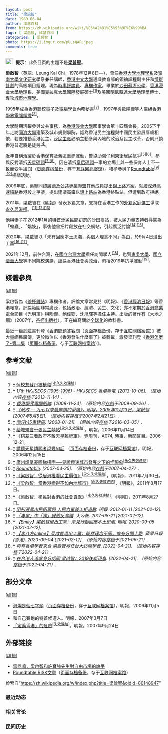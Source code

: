 ```yaml
---
layout: post
title: "梁启智"
date: 1989-06-04
author: 维基百科
from: https://zh.wikipedia.org/wiki/%E6%A2%81%E5%95%9F%E6%99%BA
tags: [ 梁启智, 维基百科 ]
categories: [ 梁启智 ]
photo: https://i.imgur.com/pULsQAR.jpeg
comments: true
---
```

<div class="mw-content-ltr mw-parser-output" lang="zh" dir="ltr"><div role="note" class="hatnote navigation-not-searchable"><span typeof="mw:File"><a href="/wiki/Wikipedia:%E6%B6%88%E6%AD%A7%E4%B9%89" title="Wikipedia:消歧义"><img alt="" src="//upload.wikimedia.org/wikipedia/commons/thumb/f/fb/Confusion_grey.svg/24px-Confusion_grey.svg.png" decoding="async" width="24" height="18" class="mw-file-element" srcset="//upload.wikimedia.org/wikipedia/commons/thumb/f/fb/Confusion_grey.svg/36px-Confusion_grey.svg.png 1.5x, //upload.wikimedia.org/wikipedia/commons/thumb/f/fb/Confusion_grey.svg/48px-Confusion_grey.svg.png 2x" data-file-width="260" data-file-height="200"></a></span><style data-mw-deduplicate="TemplateStyles:r74069148">body:not(.skin-minerva) .mw-parser-output .ifmobile>.mobile{display:none}body.skin-minerva .mw-parser-output .ifmobile>.nomobile{display:inherit;display:initial}</style><span class="ifmobile"><span class="nomobile">&nbsp;&nbsp;</span><span class="mobile"></span></span><b>提示</b>：此条目页的主题不是<b><a href="/wiki/%E6%A2%81%E6%99%AE%E6%99%BA" title="梁普智">梁普智</a></b>。</div> 
<style data-mw-deduplicate="TemplateStyles:r83732082">.mw-parser-output .infobox-subbox{padding:0;border:none;margin:-3px;width:auto;min-width:100%;font-size:100%;clear:none;float:none;background-color:transparent}.mw-parser-output .infobox-3cols-child{margin:auto}.mw-parser-output .infobox .navbar{font-size:100%}body.skin-minerva .mw-parser-output .infobox-header,body.skin-minerva .mw-parser-output .infobox-subheader,body.skin-minerva .mw-parser-output .infobox-above,body.skin-minerva .mw-parser-output .infobox-title,body.skin-minerva .mw-parser-output .infobox-image,body.skin-minerva .mw-parser-output .infobox-full-data,body.skin-minerva .mw-parser-output .infobox-below{text-align:center}@media screen{html.skin-theme-clientpref-night .mw-parser-output .infobox-full-data:not(.notheme)>div:not(.notheme)[style]{background:#1f1f23!important;color:#f8f9fa}@media screen and (prefers-color-scheme:dark){html.skin-theme-clientpref-os .mw-parser-output .infobox-full-data:not(.notheme) div:not(.notheme){background:#1f1f23!important;color:#f8f9fa}}html.skin-theme-clientpref-night .mw-parser-output .infobox td div:not(.notheme)[style]{background:transparent!important;color:var(--color-base,#202122)}@media screen and (prefers-color-scheme:dark){html.skin-theme-clientpref-os .mw-parser-output .infobox td div:not(.notheme)[style]{background:transparent!important;color:var(--color-base,#202122)}}html.skin-theme-clientpref-night .mw-parser-output .infobox td div.NavHead:not(.notheme)[style]{background:transparent!important}}@media screen and (prefers-color-scheme:dark){html.skin-theme-clientpref-os .mw-parser-output .infobox td div.NavHead:not(.notheme)[style]{background:transparent!important}}@media(min-width:640px){body.skin--responsive .mw-parser-output .infobox-table{display:table!important}body.skin--responsive .mw-parser-output .infobox-table>caption{display:table-caption!important}body.skin--responsive .mw-parser-output .infobox-table>tbody{display:table-row-group}body.skin--responsive .mw-parser-output .infobox-table tr{display:table-row!important}body.skin--responsive .mw-parser-output .infobox-table th,body.skin--responsive .mw-parser-output .infobox-table td{padding-left:inherit;padding-right:inherit}}</style><link rel="mw-deduplicated-inline-style" href="mw-data:TemplateStyles:r83732082"><link rel="mw-deduplicated-inline-style" href="mw-data:TemplateStyles:r83732082"><link rel="mw-deduplicated-inline-style" href="mw-data:TemplateStyles:r83732082"><link rel="mw-deduplicated-inline-style" href="mw-data:TemplateStyles:r83732082"><link rel="mw-deduplicated-inline-style" href="mw-data:TemplateStyles:r83732082"><link rel="mw-deduplicated-inline-style" href="mw-data:TemplateStyles:r83732082"><link rel="mw-deduplicated-inline-style" href="mw-data:TemplateStyles:r83732082"><link rel="mw-deduplicated-inline-style" href="mw-data:TemplateStyles:r83732082"><link rel="mw-deduplicated-inline-style" href="mw-data:TemplateStyles:r83732082"><link rel="mw-deduplicated-inline-style" href="mw-data:TemplateStyles:r83732082"><link rel="mw-deduplicated-inline-style" href="mw-data:TemplateStyles:r83732082"><link rel="mw-deduplicated-inline-style" href="mw-data:TemplateStyles:r83732082"><link rel="mw-deduplicated-inline-style" href="mw-data:TemplateStyles:r83732082"><link rel="mw-deduplicated-inline-style" href="mw-data:TemplateStyles:r83732082"><link rel="mw-deduplicated-inline-style" href="mw-data:TemplateStyles:r83732082"><link rel="mw-deduplicated-inline-style" href="mw-data:TemplateStyles:r83732082"><link rel="mw-deduplicated-inline-style" href="mw-data:TemplateStyles:r83732082"><link rel="mw-deduplicated-inline-style" href="mw-data:TemplateStyles:r83732082">
<p><b>梁啟智</b>（英語：<span lang="en">Leung Kai Chi</span>，1978年12月8日<span class="useeditintro" title="Template:BLP editintro">—</span>），曾任<a href="/wiki/%E9%A6%99%E6%B8%AF%E5%A4%A7%E5%AD%B8" title="香港大學">香港大學</a><a href="/wiki/%E5%9C%B0%E7%90%86%E5%AD%B8" class="mw-redirect" title="地理學">地理學系</a>及<a href="/wiki/%E5%B6%BA%E5%8D%97%E5%A4%A7%E5%AD%B8_(%E9%A6%99%E6%B8%AF)" title="嶺南大學 (香港)">嶺南大學</a><a href="/wiki/%E6%96%87%E5%8C%96%E7%A0%94%E7%A9%B6" title="文化研究">文化研究</a>學系兼任講師，<a href="/wiki/%E9%A6%99%E6%B8%AF%E4%B8%AD%E6%96%87%E5%A4%A7%E5%AD%B8" title="香港中文大學">香港中文大學</a>通識教育部的領袖課程副主任和<a href="/w/index.php?title=%E5%8D%9A%E7%BE%A4%E8%A8%88%E5%8A%83&amp;action=edit&amp;redlink=1" class="new" title="博群計劃（页面不存在）">博群計劃</a>的高級項目經理。現為<a href="/wiki/%E6%99%82%E4%BA%8B%E8%A9%95%E8%AB%96%E5%93%A1" class="mw-redirect" title="時事評論員">時事評論員</a>、<a href="/wiki/%E5%B0%88%E6%AC%84%E4%BD%9C%E5%AE%B6" title="專欄作家">專欄作家</a>。畢業於<a href="/wiki/%E6%B2%99%E7%94%B0%E8%98%87%E6%B5%99%E5%85%AC%E5%AD%B8" title="沙田蘇浙公學">沙田蘇浙公學</a>、<a href="/wiki/%E9%A6%99%E6%B8%AF%E6%B5%B8%E6%9C%83%E5%A4%A7%E5%AD%B8" title="香港浸會大學">香港浸會大學</a>地理系、美國<a href="/wiki/%E5%85%8B%E6%8B%89%E5%85%8B%E5%A4%A7%E5%AD%B8" title="克拉克大學">克拉克大學</a>國際發展碩士<sup id="cite_ref-1" class="reference"><a href="#cite_note-1"><span class="cite-bracket">[</span>1<span class="cite-bracket">]</span></a></sup>及美國<a href="/wiki/%E6%98%8E%E5%B0%BC%E8%8B%8F%E8%BE%BE%E5%A4%A7%E5%AD%A6" title="明尼苏达大学">明尼蘇達大學</a>地理學博士，專攻<a href="/wiki/%E5%9F%8E%E5%B8%82%E5%9C%B0%E7%90%86%E5%AD%B8" class="mw-redirect" title="城市地理學">城市地理學</a>。
</p>
<meta property="mw:PageProp/toc">
<div class="mw-heading mw-heading2"></div>
<p>1995年成為<a href="/w/index.php?title=%E9%A6%99%E6%B8%AF%E8%81%AF%E6%A0%A1%E9%9B%BB%E5%AD%90%E5%8F%8A%E9%9B%BB%E8%85%A6%E5%AD%B8%E6%9C%83&amp;action=edit&amp;redlink=1" class="new" title="香港聯校電子及電腦學會（页面不存在）">香港聯校電子及電腦學會</a>內務秘書<sup id="cite_ref-2" class="reference"><a href="#cite_note-2"><span class="cite-bracket">[</span>2<span class="cite-bracket">]</span></a></sup>，1997年與<a href="/w/index.php?title=%E6%AD%90%E9%99%BD%E6%AA%89&amp;action=edit&amp;redlink=1" class="new" title="歐陽檉（页面不存在）">歐陽檉</a>等人籌組<a href="/w/index.php?title=%E9%A6%99%E6%B8%AF%E5%AD%B8%E7%95%8C%E9%9B%BB%E8%85%A6%E7%B5%84%E7%B9%94&amp;action=edit&amp;redlink=1" class="new" title="香港學界電腦組織（页面不存在）">香港學界電腦組織</a><sup id="cite_ref-3" class="reference"><a href="#cite_note-3"><span class="cite-bracket">[</span>3<span class="cite-bracket">]</span></a></sup>。
</p><p>大學時期活躍參與公共事務，為<a href="/wiki/%E9%A6%99%E6%B8%AF%E6%B5%B8%E6%9C%83%E5%A4%A7%E5%AD%B8" title="香港浸會大學">香港浸會大學</a>國事學會第十四屆會長。2005下半年走訪<a href="/wiki/%E5%90%8C%E6%BF%9F%E5%A4%A7%E5%AD%B8" class="mw-redirect" title="同濟大學">同濟大學</a>建築及城市規劃學院，認為香港民主進程與中國民主發展唇齒相依，若要推動香港民主，<a href="/wiki/%E6%B3%9B%E6%B0%91%E4%B8%BB%E6%B4%BE" class="mw-redirect" title="泛民主派">泛民主派</a>必須主動參與內地的政治及民主改革，否則只談香港普選將是徒勞<sup id="cite_ref-4" class="reference"><a href="#cite_note-4"><span class="cite-bracket">[</span>4<span class="cite-bracket">]</span></a></sup>。
</p><p>近年自稱活躍於香港保育及舊區重建運動，曾協助灣仔<a href="/wiki/%E5%88%A9%E6%9D%B1%E8%A1%97" title="利東街">利東街</a>居民抗爭<sup id="cite_ref-5" class="reference"><a href="#cite_note-5"><span class="cite-bracket">[</span>5<span class="cite-bracket">]</span></a></sup><sup id="cite_ref-6" class="reference"><a href="#cite_note-6"><span class="cite-bracket">[</span>6<span class="cite-bracket">]</span></a></sup>，參與反對清拆<a href="/wiki/%E5%A4%A9%E6%98%9F%E7%A2%BC%E9%A0%AD" class="mw-disambig" title="天星碼頭">天星碼頭</a><sup id="cite_ref-7" class="reference"><a href="#cite_note-7"><span class="cite-bracket">[</span>7<span class="cite-bracket">]</span></a></sup><sup id="cite_ref-8" class="reference"><a href="#cite_note-8"><span class="cite-bracket">[</span>8<span class="cite-bracket">]</span></a></sup>。因在清拆<a href="/wiki/%E7%9A%87%E5%90%8E%E7%A2%BC%E9%A0%AD" title="皇后碼頭">皇后碼頭</a>一事的立場上與一些保育人士不一致而受爭議<a rel="nofollow" class="external autonumber" href="http://martinoei.wordpress.com">[1]</a>（<a rel="nofollow" class="external text" href="//web.archive.org/web/20200112121122/http://martinoei.wordpress.com/">页面存档备份</a>，存于<a href="/wiki/%E4%BA%92%E8%81%94%E7%BD%91%E6%A1%A3%E6%A1%88%E9%A6%86" title="互联网档案馆">互联网档案馆</a>）。積極參與了<a href="/wiki/Roundtable" class="mw-redirect" title="Roundtable">Roundtable</a><sup id="cite_ref-9" class="reference"><a href="#cite_note-9"><span class="cite-bracket">[</span>9<span class="cite-bracket">]</span></a></sup><sup id="cite_ref-10" class="reference"><a href="#cite_note-10"><span class="cite-bracket">[</span>10<span class="cite-bracket">]</span></a></sup>相關活動。
</p><p>2009年底，梁聯同<a href="/wiki/%E9%BB%8E%E5%BB%A3%E5%BE%B7" title="黎廣德">黎廣德</a>及<a href="/wiki/%E5%85%AC%E5%85%B1%E5%B0%88%E6%A5%AD%E8%81%AF%E7%9B%9F" title="公共專業聯盟">公共專業聯盟</a>其他成員提出<a href="/wiki/%E5%BB%A3%E6%B7%B1%E6%B8%AF%E9%AB%98%E9%80%9F%E9%90%B5%E8%B7%AF%E9%A6%99%E6%B8%AF%E6%AE%B5%E9%8C%A6%E4%B8%8A%E8%B7%AF%E6%96%B9%E6%A1%88" class="mw-redirect" title="廣深港高速鐵路香港段錦上路方案">錦上路方案</a>，就<a href="/wiki/%E5%BB%A3%E6%B7%B1%E6%B8%AF%E9%AB%98%E9%80%9F%E9%90%B5%E8%B7%AF" title="廣深港高速鐵路">廣深港高速鐵路</a>香港段之爭議，提出建議高鐵以<a href="/wiki/%E9%8C%A6%E4%B8%8A%E8%B7%AF%E7%AB%99" title="錦上路站">錦上路站</a>為香港終點站，但遭到政府拒絕。
</p><p>2011年，梁啟智在《<a href="/wiki/%E6%98%8E%E5%A0%B1" title="明報">明報</a>》發表多篇文章，支持在香港工作的<a href="/wiki/%E9%A6%99%E6%B8%AF%E5%A4%96%E7%B1%8D%E5%AE%B6%E5%BA%AD%E5%82%AD%E5%B7%A5" title="香港外籍家庭傭工">外籍家庭傭工</a>爭取<a href="/wiki/%E9%A6%99%E6%B8%AF%E5%B1%85%E7%95%99%E6%AC%8A%E7%88%AD%E8%AD%B0#外傭居港權爭議" title="香港居留權爭議">永久居港權</a>。<sup id="cite_ref-11" class="reference"><a href="#cite_note-11"><span class="cite-bracket">[</span>11<span class="cite-bracket">]</span></a></sup><sup id="cite_ref-12" class="reference"><a href="#cite_note-12"><span class="cite-bracket">[</span>12<span class="cite-bracket">]</span></a></sup><sup id="cite_ref-13" class="reference"><a href="#cite_note-13"><span class="cite-bracket">[</span>13<span class="cite-bracket">]</span></a></sup>
</p><p>他與妻子在2012年1月的<a href="/wiki/2012%E5%B9%B4%E9%A6%99%E6%B8%AF%E7%89%B9%E5%88%A5%E8%A1%8C%E6%94%BF%E5%8D%80%E8%A1%8C%E6%94%BF%E9%95%B7%E5%AE%98%E9%81%B8%E8%88%89%E6%B3%9B%E6%B0%91%E4%B8%BB%E6%B4%BE%E5%88%9D%E9%81%B8" title="2012年香港特別行政區行政長官選舉泛民主派初選">特首泛民民間初選</a>的沙田票站，被<a href="/wiki/%E4%BA%BA%E6%B0%91%E5%8A%9B%E9%87%8F" title="人民力量">人民力量</a>支持者辱罵為「蝗蟲」、「娼妓」，事後他曾把片段放在社交網站，引起廣泛討論<sup id="cite_ref-14" class="reference"><a href="#cite_note-14"><span class="cite-bracket">[</span>14<span class="cite-bracket">]</span></a></sup><sup id="cite_ref-15" class="reference"><a href="#cite_note-15"><span class="cite-bracket">[</span>15<span class="cite-bracket">]</span></a></sup>。
</p><p>2020年，梁啟智以「未有回應本土思潮，與個人理念不同」為由，於9月4日退出工黨<sup id="cite_ref-16" class="reference"><a href="#cite_note-16"><span class="cite-bracket">[</span>16<span class="cite-bracket">]</span></a></sup><sup id="cite_ref-17" class="reference"><a href="#cite_note-17"><span class="cite-bracket">[</span>17<span class="cite-bracket">]</span></a></sup>。
</p><p>2021年12月，前往台灣，在<a href="/wiki/%E5%9C%8B%E7%AB%8B%E5%8F%B0%E7%81%A3%E5%A4%A7%E5%AD%B8" class="mw-redirect" title="國立台灣大學">國立台灣大學</a>擔任訪問學人<sup id="cite_ref-18" class="reference"><a href="#cite_note-18"><span class="cite-bracket">[</span>18<span class="cite-bracket">]</span></a></sup>，也到<a href="/wiki/%E6%9D%B1%E5%90%B3%E5%A4%A7%E5%AD%B8" title="東吳大學">東吳大學</a>、<a href="/wiki/%E5%9C%8B%E7%AB%8B%E6%B8%85%E8%8F%AF%E5%A4%A7%E5%AD%B8" title="國立清華大學">國立清華大學</a>等不同院校演講，談論香港社會與政治，包括2019年抗爭運動<sup id="cite_ref-19" class="reference"><a href="#cite_note-19"><span class="cite-bracket">[</span>19<span class="cite-bracket">]</span></a></sup>。
</p>
<div class="mw-heading mw-heading2"><h2 id="媒體參與"><span id=".E5.AA.92.E9.AB.94.E5.8F.83.E8.88.87"></span>媒體參與</h2><span class="mw-editsection"><span class="mw-editsection-bracket">[</span><a href="/w/index.php?title=%E6%A2%81%E5%95%9F%E6%99%BA&amp;action=edit&amp;section=2" title="编辑章节：媒體參與"><span>编辑</span></a><span class="mw-editsection-bracket">]</span></span></div>
<p>梁啟智為《<a href="/wiki/%E8%8C%B6%E6%9D%AF%E9%9B%9C%E8%AA%8C" title="茶杯雜誌">茶杯雜誌</a>》專欄作者，評論文章常見於《明報》、《<a href="/wiki/%E9%A6%99%E6%B8%AF%E7%B6%93%E6%BF%9F%E6%97%A5%E5%A0%B1" title="香港經濟日報">香港經濟日報</a>》等香港報章，評論範圍非常廣泛，包括政治、經濟、民生、文化；亦不定期於<a href="/wiki/%E9%A6%99%E6%B8%AF%E5%95%86%E6%A5%AD%E9%9B%BB%E5%8F%B0" title="香港商業電台">香港商業電台</a>節目《<a href="/wiki/%E5%85%89%E6%98%8E%E9%A0%82_(%E5%BB%A3%E6%92%AD%E7%AF%80%E7%9B%AE)" title="光明頂 (廣播節目)">光明頂</a>》與<a href="/wiki/%E9%99%B6%E5%82%91" title="陶傑">陶傑</a>、<a href="/wiki/%E9%AE%91%E5%81%89%E8%81%B0" title="鮑偉聰">鮑偉聰</a>、<a href="/wiki/%E6%B2%88%E6%97%AD%E6%9A%89" title="沈旭暉">沈旭暉</a>等擔任主持。出版的著作有《大地之網》（2007年，<a href="/w/index.php?title=%E8%8C%B6%E6%9D%AF%E5%87%BA%E7%89%88%E7%A4%BE&amp;action=edit&amp;redlink=1" class="new" title="茶杯出版社（页面不存在）">茶杯出版社</a>）。正在編寫關於<a href="/wiki/%E5%85%A8%E7%90%83%E5%8C%96" title="全球化">全球化</a>的教科書。
</p><p>最近一篇於<a href="/wiki/%E8%87%89%E6%9B%B8" class="mw-redirect" title="臉書">臉書</a>刊登《<a rel="nofollow" class="external text" href="https://www.facebook.com/notes/kai-chi-leung-%E6%A2%81%E5%95%9F%E6%99%BA/%E9%A6%99%E6%B8%AF%E5%95%8F%E9%A1%8C%E7%AD%94%E5%AE%A2%E5%95%8F-%E6%AD%A1%E8%BF%8E%E5%BB%A3%E5%82%B3/738469809523691">香港問題答客問</a>（<a rel="nofollow" class="external text" href="//web.archive.org/web/20181107035153/https://www.facebook.com/notes/kai-chi-leung-%E6%A2%81%E5%95%9F%E6%99%BA/%E9%A6%99%E6%B8%AF%E5%95%8F%E9%A1%8C%E7%AD%94%E5%AE%A2%E5%95%8F-%E6%AD%A1%E8%BF%8E%E5%BB%A3%E5%82%B3/738469809523691">页面存档备份</a>，存于<a href="/wiki/%E4%BA%92%E8%81%94%E7%BD%91%E6%A1%A3%E6%A1%88%E9%A6%86" title="互联网档案馆">互联网档案馆</a>）》被大量網民廣傳，更於微信以《香港發生什麼事了》被轉載，激發梁刊登《<a rel="nofollow" class="external text" href="https://www.facebook.com/notes/kai-chi-leung-%E6%A2%81%E5%95%9F%E6%99%BA/%E9%A6%99%E6%B8%AF%E6%80%8E%E9%BA%BC%E4%BA%86-%E4%B9%8B-%E7%AC%AC%E4%BA%8C%E9%9B%8618%E5%95%8F-%E6%AD%A1%E8%BF%8E%E5%BB%A3%E5%82%B3/742428495794489">香港怎麼了-第二集</a>（<a rel="nofollow" class="external text" href="//web.archive.org/web/20141107030206/https://www.facebook.com/notes/kai-chi-leung-%E6%A2%81%E5%95%9F%E6%99%BA/%E9%A6%99%E6%B8%AF%E6%80%8E%E9%BA%BC%E4%BA%86-%E4%B9%8B-%E7%AC%AC%E4%BA%8C%E9%9B%8618%E5%95%8F-%E6%AD%A1%E8%BF%8E%E5%BB%A3%E5%82%B3/742428495794489">页面存档备份</a>，存于<a href="/wiki/%E4%BA%92%E8%81%94%E7%BD%91%E6%A1%A3%E6%A1%88%E9%A6%86" title="互联网档案馆">互联网档案馆</a>）》。
</p>
<div class="mw-heading mw-heading2"><h2 id="参考文献"><span id=".E5.8F.82.E8.80.83.E6.96.87.E7.8C.AE"></span>参考文献</h2><span class="mw-editsection"><span class="mw-editsection-bracket">[</span><a href="/w/index.php?title=%E6%A2%81%E5%95%9F%E6%99%BA&amp;action=edit&amp;section=3" title="编辑章节：参考文献"><span>编辑</span></a><span class="mw-editsection-bracket">]</span></span></div>
<ol class="references">
<li id="cite_note-1"><span class="mw-cite-backlink"><b><a href="#cite_ref-1">^</a></b></span> <span class="reference-text"><a rel="nofollow" class="external text" href="http://ladies.sina.com.hk/cgi-bin/nw/show.cgi/217/4/1/185389/1.html">悼校友蘇丹被槍殺</a><sup class="noprint Inline-Template"><span style="white-space: nowrap;">[<a href="/wiki/Wikipedia:%E5%A4%B1%E6%95%88%E9%93%BE%E6%8E%A5" title="Wikipedia:失效链接"><span title="自2019年11月失效">永久失效連結</span></a>]</span></sup></span>
</li>
<li id="cite_note-2"><span class="mw-cite-backlink"><b><a href="#cite_ref-2">^</a></b></span> <span class="reference-text"><cite class="citation web"><a rel="nofollow" class="external text" href="http://jsecs.org/about-us/17th-jsecs">17th HKJSECS (1995-1996) - HKJSECS 香港聯電</a>.  <span class="reference-accessdate"> [<span class="nowrap">2013-10-06</span>]</span>. （原始内容<a rel="nofollow" class="external text" href="https://web.archive.org/web/20131114213008/http://jsecs.org/about-us/17th-jsecs">存档</a>于2013-11-14）.</cite><span title="ctx_ver=Z39.88-2004&amp;rfr_id=info%3Asid%2Fzh.wikipedia.org%3A%E6%A2%81%E5%95%9F%E6%99%BA&amp;rft.btitle=17th+HKJSECS+%281995-1996%29+-+HKJSECS+%E9%A6%99%E6%B8%AF%E8%81%AF%E9%9B%BB&amp;rft.genre=unknown&amp;rft_id=http%3A%2F%2Fjsecs.org%2Fabout-us%2F17th-jsecs&amp;rft_val_fmt=info%3Aofi%2Ffmt%3Akev%3Amtx%3Abook" class="Z3988"><span style="display:none;">&nbsp;</span></span></span>
</li>
<li id="cite_note-3"><span class="mw-cite-backlink"><b><a href="#cite_ref-3">^</a></b></span> <span class="reference-text"><cite class="citation web"><a rel="nofollow" class="external text" href="http://www.hkico.org/">香港學界電腦組織</a>.  <span class="reference-accessdate"> [<span class="nowrap">2009-11-24</span>]</span>. （原始内容<a rel="nofollow" class="external text" href="https://web.archive.org/web/20090926165456/http://www.hkico.org/">存档</a>于2009-09-26）.</cite><span title="ctx_ver=Z39.88-2004&amp;rfr_id=info%3Asid%2Fzh.wikipedia.org%3A%E6%A2%81%E5%95%9F%E6%99%BA&amp;rft.btitle=%E9%A6%99%E6%B8%AF%E5%AD%B8%E7%95%8C%E9%9B%BB%E8%85%A6%E7%B5%84%E7%B9%94&amp;rft.genre=unknown&amp;rft_id=http%3A%2F%2Fwww.hkico.org%2F&amp;rft_val_fmt=info%3Aofi%2Ffmt%3Akev%3Amtx%3Abook" class="Z3988"><span style="display:none;">&nbsp;</span></span></span>
</li>
<li id="cite_note-4"><span class="mw-cite-backlink"><b><a href="#cite_ref-4">^</a></b></span> <span class="reference-text"><cite class="citation web"><a rel="nofollow" class="external text" href="https://web.archive.org/web/20070221235321/http://www.thinkdifferent.to:16080/carpier/0511.html#051113">《政改 — 九七以來最無謂的爭議》，明報，2005年11月13日，梁啟智</a>.  <span class="reference-accessdate"> [2007年5月5日]</span>. （<a rel="nofollow" class="external text" href="http://www.thinkdifferent.to:16080/carpier/0511.html#051113">原始内容</a>存档于2007年2月21日）.</cite><span title="ctx_ver=Z39.88-2004&amp;rfr_id=info%3Asid%2Fzh.wikipedia.org%3A%E6%A2%81%E5%95%9F%E6%99%BA&amp;rft.btitle=%E3%80%8A%E6%94%BF%E6%94%B9+%E2%80%94+%E4%B9%9D%E4%B8%83%E4%BB%A5%E4%BE%86%E6%9C%80%E7%84%A1%E8%AC%82%E7%9A%84%E7%88%AD%E8%AD%B0%E3%80%8B%EF%BC%8C%E6%98%8E%E5%A0%B1%EF%BC%8C2005%E5%B9%B411%E6%9C%8813%E6%97%A5%EF%BC%8C%E6%A2%81%E5%95%9F%E6%99%BA&amp;rft.genre=unknown&amp;rft_id=http%3A%2F%2Fwww.thinkdifferent.to%3A16080%2Fcarpier%2F0511.html%23051113&amp;rft_val_fmt=info%3Aofi%2Ffmt%3Akev%3Amtx%3Abook" class="Z3988"><span style="display:none;">&nbsp;</span></span></span>
</li>
<li id="cite_note-5"><span class="mw-cite-backlink"><b><a href="#cite_ref-5">^</a></b></span> <span class="reference-text"><cite class="citation web"><a rel="nofollow" class="external text" href="http://leetungvideo.blogspot.com/2006/10/131411-2-311-211-7pm.html">灣仔h15重建區</a>.  <span class="reference-accessdate"> [<span class="nowrap">2008-01-21</span>]</span>. （原始内容<a rel="nofollow" class="external text" href="https://web.archive.org/web/20160305001451/http://leetungvideo.blogspot.com/2006/10/131411-2-311-211-7pm.html">存档</a>于2016-03-05）.</cite><span title="ctx_ver=Z39.88-2004&amp;rfr_id=info%3Asid%2Fzh.wikipedia.org%3A%E6%A2%81%E5%95%9F%E6%99%BA&amp;rft.btitle=%E7%81%A3%E4%BB%94h15%E9%87%8D%E5%BB%BA%E5%8D%80&amp;rft.genre=unknown&amp;rft_id=http%3A%2F%2Fleetungvideo.blogspot.com%2F2006%2F10%2F131411-2-311-211-7pm.html&amp;rft_val_fmt=info%3Aofi%2Ffmt%3Akev%3Amtx%3Abook" class="Z3988"><span style="display:none;">&nbsp;</span></span></span>
</li>
<li id="cite_note-6"><span class="mw-cite-backlink"><b><a href="#cite_ref-6">^</a></b></span> <span class="reference-text"><a rel="nofollow" class="external text" href="http://www.inmediahk.net/public/article?item_id=167306&amp;group_id=53">給城規會一張民主囍帖</a><sup class="noprint Inline-Template"><span style="white-space: nowrap;">[<a href="/wiki/Wikipedia:%E5%A4%B1%E6%95%88%E9%93%BE%E6%8E%A5" title="Wikipedia:失效链接"><span title="自2018年3月失效">永久失效連結</span></a>]</span></sup>。明報，2006年11月14日</span>
</li>
<li id="cite_note-7"><span class="mw-cite-backlink"><b><a href="#cite_ref-7">^</a></b></span> <span class="reference-text">《棋差三着政府不敵天星雜牌軍》，壹周刊，A074, 時事，新聞耳目。2006-12-21。</span>
</li>
<li id="cite_note-8"><span class="mw-cite-backlink"><b><a href="#cite_ref-8">^</a></b></span> <span class="reference-text"><a rel="nofollow" class="external text" href="http://lazylife.org/2006/12/15/554">請聽天星請願者說幾句話</a> （<a rel="nofollow" class="external text" href="//web.archive.org/web/20080119032337/http://lazylife.org/2006/12/15/554">页面存档备份</a>，存于<a href="/wiki/%E4%BA%92%E8%81%94%E7%BD%91%E6%A1%A3%E6%A1%88%E9%A6%86" title="互联网档案馆">互联网档案馆</a>）。明報，2006年12月15日</span>
</li>
<li id="cite_note-9"><span class="mw-cite-backlink"><b><a href="#cite_ref-9">^</a></b></span> <span class="reference-text"><a rel="nofollow" class="external text" href="http://www.inmediahk.net/public/article?item_id=161912&amp;group_id=14">廣州爛尾豪園睇樓團──見證極速城市發展之下的怪現象</a><sup class="noprint Inline-Template"><span style="white-space: nowrap;">[<a href="/wiki/Wikipedia:%E5%A4%B1%E6%95%88%E9%93%BE%E6%8E%A5" title="Wikipedia:失效链接"><span title="自2018年3月失效">永久失效連結</span></a>]</span></sup></span>
</li>
<li id="cite_note-10"><span class="mw-cite-backlink"><b><a href="#cite_ref-10">^</a></b></span> <span class="reference-text"><cite class="citation web"><a rel="nofollow" class="external text" href="http://www.roundtable.com.hk/">Roundtable</a>.  <span class="reference-accessdate"> [<span class="nowrap">2007-04-25</span>]</span>. （原始内容<a rel="nofollow" class="external text" href="https://web.archive.org/web/20070427013545/http://www.roundtable.com.hk/">存档</a>于2007-04-27）.</cite><span title="ctx_ver=Z39.88-2004&amp;rfr_id=info%3Asid%2Fzh.wikipedia.org%3A%E6%A2%81%E5%95%9F%E6%99%BA&amp;rft.btitle=Roundtable&amp;rft.genre=unknown&amp;rft_id=http%3A%2F%2Fwww.roundtable.com.hk%2F&amp;rft_val_fmt=info%3Aofi%2Ffmt%3Akev%3Amtx%3Abook" class="Z3988"><span style="display:none;">&nbsp;</span></span></span>
</li>
<li id="cite_note-11"><span class="mw-cite-backlink"><b><a href="#cite_ref-11">^</a></b></span> <span class="reference-text"><a rel="nofollow" class="external text" href="http://news.sina.com.hk/news/6/1/1/2394376/1.html">《梁啟智：從居港權看民主價值》</a><sup class="noprint Inline-Template"><span style="white-space: nowrap;">[<a href="/wiki/Wikipedia:%E5%A4%B1%E6%95%88%E9%93%BE%E6%8E%A5" title="Wikipedia:失效链接"><span title="自2018年3月失效">永久失效連結</span></a>]</span></sup>，《明報》，2011年7月30日。</span>
</li>
<li id="cite_note-12"><span class="mw-cite-backlink"><b><a href="#cite_ref-12">^</a></b></span> <span class="reference-text"><a rel="nofollow" class="external text" href="http://news.sina.com.hk/news/8/1/1/2409398/1.html">《梁啟智：當香港變得不如內地城市》</a><sup class="noprint Inline-Template"><span style="white-space: nowrap;">[<a href="/wiki/Wikipedia:%E5%A4%B1%E6%95%88%E9%93%BE%E6%8E%A5" title="Wikipedia:失效链接"><span title="自2018年3月失效">永久失效連結</span></a>]</span></sup>，《明報》，2011年8月17日。</span>
</li>
<li id="cite_note-13"><span class="mw-cite-backlink"><b><a href="#cite_ref-13">^</a></b></span> <span class="reference-text"><a rel="nofollow" class="external text" href="http://news.sina.com.hk/news/8/1/1/2419255/1.html">《梁啟智：移民對香港的社會貢獻》</a><sup class="noprint Inline-Template"><span style="white-space: nowrap;">[<a href="/wiki/Wikipedia:%E5%A4%B1%E6%95%88%E9%93%BE%E6%8E%A5" title="Wikipedia:失效链接"><span title="自2018年3月失效">永久失效連結</span></a>]</span></sup>，《明報》，2011年8月27日。</span>
</li>
<li id="cite_note-14"><span class="mw-cite-backlink"><b><a href="#cite_ref-14">^</a></b></span> <span class="reference-text"><cite class="citation web"><a rel="nofollow" class="external text" href="https://life.mingpao.com/general/article?issue=20120111&amp;nodeid=1508141839941">阻初選罵市民招眾怒 人民力量義工拒道歉</a>. 明報. 2012-01-11 <span class="reference-accessdate"> [<span class="nowrap">2021-02-12</span>]</span>.</cite><span title="ctx_ver=Z39.88-2004&amp;rfr_id=info%3Asid%2Fzh.wikipedia.org%3A%E6%A2%81%E5%95%9F%E6%99%BA&amp;rft.atitle=%E9%98%BB%E5%88%9D%E9%81%B8%E7%BD%B5%E5%B8%82%E6%B0%91%E6%8B%9B%E7%9C%BE%E6%80%92+%E4%BA%BA%E6%B0%91%E5%8A%9B%E9%87%8F%E7%BE%A9%E5%B7%A5%E6%8B%92%E9%81%93%E6%AD%89&amp;rft.date=2012-01-11&amp;rft.genre=unknown&amp;rft.jtitle=%E6%98%8E%E5%A0%B1&amp;rft_id=https%3A%2F%2Flife.mingpao.com%2Fgeneral%2Farticle%3Fissue%3D20120111%26nodeid%3D1508141839941&amp;rft_val_fmt=info%3Aofi%2Ffmt%3Akev%3Amtx%3Ajournal" class="Z3988"><span style="display:none;">&nbsp;</span></span></span>
</li>
<li id="cite_note-15"><span class="mw-cite-backlink"><b><a href="#cite_ref-15">^</a></b></span> <span class="reference-text"><cite class="citation web"><a rel="nofollow" class="external text" href="http://www.takungpao.com.hk/hongkong/text/2017/0821/106640.html">﻿「專家」中「獨」變臉反高鐵</a>. 大公報. 2017-08-21 <span class="reference-accessdate"> [<span class="nowrap">2021-02-12</span>]</span>.</cite><span title="ctx_ver=Z39.88-2004&amp;rfr_id=info%3Asid%2Fzh.wikipedia.org%3A%E6%A2%81%E5%95%9F%E6%99%BA&amp;rft.atitle=%EF%BB%BF%E3%80%8C%E5%B0%88%E5%AE%B6%E3%80%8D%E4%B8%AD%E3%80%8C%E7%8D%A8%E3%80%8D%E8%AE%8A%E8%87%89%E5%8F%8D%E9%AB%98%E9%90%B5&amp;rft.date=2017-08-21&amp;rft.genre=unknown&amp;rft.jtitle=%E5%A4%A7%E5%85%AC%E5%A0%B1&amp;rft_id=http%3A%2F%2Fwww.takungpao.com.hk%2Fhongkong%2Ftext%2F2017%2F0821%2F106640.html&amp;rft_val_fmt=info%3Aofi%2Ffmt%3Akev%3Amtx%3Ajournal" class="Z3988"><span style="display:none;">&nbsp;</span></span></span>
</li>
<li id="cite_note-16"><span class="mw-cite-backlink"><b><a href="#cite_ref-16">^</a></b></span> <span class="reference-text"><cite class="citation web"><a rel="nofollow" class="external text" href="https://news.mingpao.com/pns/%E6%B8%AF%E8%81%9E/article/20200905/s00002/1599242069909/">【Emily】梁啟智退出工黨：未見行動回應本土思潮</a>. 明報. 2020-09-05 <span class="reference-accessdate"> [<span class="nowrap">2021-02-12</span>]</span>.</cite><span title="ctx_ver=Z39.88-2004&amp;rfr_id=info%3Asid%2Fzh.wikipedia.org%3A%E6%A2%81%E5%95%9F%E6%99%BA&amp;rft.atitle=%E3%80%90Emily%E3%80%91%E6%A2%81%E5%95%9F%E6%99%BA%E9%80%80%E5%87%BA%E5%B7%A5%E9%BB%A8%EF%BC%9A%E6%9C%AA%E8%A6%8B%E8%A1%8C%E5%8B%95%E5%9B%9E%E6%87%89%E6%9C%AC%E5%9C%9F%E6%80%9D%E6%BD%AE&amp;rft.date=2020-09-05&amp;rft.genre=unknown&amp;rft.jtitle=%E6%98%8E%E5%A0%B1&amp;rft_id=https%3A%2F%2Fnews.mingpao.com%2Fpns%2F%25E6%25B8%25AF%25E8%2581%259E%2Farticle%2F20200905%2Fs00002%2F1599242069909%2F&amp;rft_val_fmt=info%3Aofi%2Ffmt%3Akev%3Amtx%3Ajournal" class="Z3988"><span style="display:none;">&nbsp;</span></span></span>
</li>
<li id="cite_note-17"><span class="mw-cite-backlink"><b><a href="#cite_ref-17">^</a></b></span> <span class="reference-text"><cite class="citation web"><a rel="nofollow" class="external text" href="https://hk.appledaily.com/local/20200904/GA4ENMMYU5AM5ITUJLREJVVZFQ/">【李八方online】梁啟智退出工黨：既然理念不同，惟有分開上路</a>. 蘋果日報 (香港). 2020-09-04 <span class="reference-accessdate"> [<span class="nowrap">2021-02-12</span>]</span>. （原始内容<a rel="nofollow" class="external text" href="https://web.archive.org/web/20210621191914/https://hk.appledaily.com/local/20200904/GA4ENMMYU5AM5ITUJLREJVVZFQ/">存档</a>于2021-06-21）.</cite><span title="ctx_ver=Z39.88-2004&amp;rfr_id=info%3Asid%2Fzh.wikipedia.org%3A%E6%A2%81%E5%95%9F%E6%99%BA&amp;rft.atitle=%E3%80%90%E6%9D%8E%E5%85%AB%E6%96%B9online%E3%80%91%E6%A2%81%E5%95%9F%E6%99%BA%E9%80%80%E5%87%BA%E5%B7%A5%E9%BB%A8%EF%BC%9A%E6%97%A2%E7%84%B6%E7%90%86%E5%BF%B5%E4%B8%8D%E5%90%8C%EF%BC%8C%E6%83%9F%E6%9C%89%E5%88%86%E9%96%8B%E4%B8%8A%E8%B7%AF&amp;rft.date=2020-09-04&amp;rft.genre=unknown&amp;rft.jtitle=%E8%98%8B%E6%9E%9C%E6%97%A5%E5%A0%B1+%28%E9%A6%99%E6%B8%AF%29&amp;rft_id=https%3A%2F%2Fhk.appledaily.com%2Flocal%2F20200904%2FGA4ENMMYU5AM5ITUJLREJVVZFQ%2F&amp;rft_val_fmt=info%3Aofi%2Ffmt%3Akev%3Amtx%3Ajournal" class="Z3988"><span style="display:none;">&nbsp;</span></span></span>
</li>
<li id="cite_note-18"><span class="mw-cite-backlink"><b><a href="#cite_ref-18">^</a></b></span> <span class="reference-text"><cite class="citation web"><a rel="nofollow" class="external text" href="https://www.cna.com.tw/news/acn/202112060127.aspx">再有香港學者來台 梁啟智將任台大訪問學者</a>.  <span class="reference-accessdate"> [<span class="nowrap">2022-04-21</span>]</span>. （原始内容<a rel="nofollow" class="external text" href="https://web.archive.org/web/20220421031743/https://www.cna.com.tw/news/acn/202112060127.aspx">存档</a>于2022-04-21）.</cite><span title="ctx_ver=Z39.88-2004&amp;rfr_id=info%3Asid%2Fzh.wikipedia.org%3A%E6%A2%81%E5%95%9F%E6%99%BA&amp;rft.btitle=%E5%86%8D%E6%9C%89%E9%A6%99%E6%B8%AF%E5%AD%B8%E8%80%85%E4%BE%86%E5%8F%B0+%E6%A2%81%E5%95%9F%E6%99%BA%E5%B0%87%E4%BB%BB%E5%8F%B0%E5%A4%A7%E8%A8%AA%E5%95%8F%E5%AD%B8%E8%80%85&amp;rft.genre=unknown&amp;rft_id=https%3A%2F%2Fwww.cna.com.tw%2Fnews%2Facn%2F202112060127.aspx&amp;rft_val_fmt=info%3Aofi%2Ffmt%3Akev%3Amtx%3Abook" class="Z3988"><span style="display:none;">&nbsp;</span></span></span>
</li>
<li id="cite_note-19"><span class="mw-cite-backlink"><b><a href="#cite_ref-19">^</a></b></span> <span class="reference-text"><cite class="citation web"><a rel="nofollow" class="external text" href="https://www.cna.com.tw/news/acn/202204200133.aspx?topic=3852">﻿在台港人追求身分認同 梁啟智：2019後新現象</a>.  <span class="reference-accessdate"> [<span class="nowrap">2022-04-21</span>]</span>. （原始内容<a rel="nofollow" class="external text" href="https://web.archive.org/web/20220421031741/https://www.cna.com.tw/news/acn/202204200133.aspx?topic=3852">存档</a>于2022-04-21）.</cite><span title="ctx_ver=Z39.88-2004&amp;rfr_id=info%3Asid%2Fzh.wikipedia.org%3A%E6%A2%81%E5%95%9F%E6%99%BA&amp;rft.btitle=%EF%BB%BF%E5%9C%A8%E5%8F%B0%E6%B8%AF%E4%BA%BA%E8%BF%BD%E6%B1%82%E8%BA%AB%E5%88%86%E8%AA%8D%E5%90%8C+%E6%A2%81%E5%95%9F%E6%99%BA%EF%BC%9A2019%E5%BE%8C%E6%96%B0%E7%8F%BE%E8%B1%A1&amp;rft.genre=unknown&amp;rft_id=https%3A%2F%2Fwww.cna.com.tw%2Fnews%2Facn%2F202204200133.aspx%3Ftopic%3D3852&amp;rft_val_fmt=info%3Aofi%2Ffmt%3Akev%3Amtx%3Abook" class="Z3988"><span style="display:none;">&nbsp;</span></span></span>
</li>
</ol>
<div class="mw-heading mw-heading2"><h2 id="部分文章"><span id=".E9.83.A8.E5.88.86.E6.96.87.E7.AB.A0"></span>部分文章</h2><span class="mw-editsection"><span class="mw-editsection-bracket">[</span><a href="/w/index.php?title=%E6%A2%81%E5%95%9F%E6%99%BA&amp;action=edit&amp;section=4" title="编辑章节：部分文章"><span>编辑</span></a><span class="mw-editsection-bracket">]</span></span></div>
<ul><li><a rel="nofollow" class="external text" href="http://hk.news.yahoo.com/061104/12/1vrpr.html">港燦是個七字頭</a>（<a rel="nofollow" class="external text" href="//web.archive.org/web/20061202102336/http://hk.news.yahoo.com/061104/12/1vrpr.html">页面存档备份</a>，存于<a href="/wiki/%E4%BA%92%E8%81%94%E7%BD%91%E6%A1%A3%E6%A1%88%E9%A6%86" title="互联网档案馆">互联网档案馆</a>）。明報，2006年11月5日</li>
<li>和自己賽跑的特首候選人。明報，2007年3月7日</li>
<li><a rel="nofollow" class="external text" href="http://hk.news.yahoo.com/070923/12/2g76d.html">「定義香港」的危險</a><sup class="noprint Inline-Template"><span style="white-space: nowrap;">[<a href="/wiki/Wikipedia:%E5%A4%B1%E6%95%88%E9%93%BE%E6%8E%A5" title="Wikipedia:失效链接"><span title="">失效連結</span></a>]</span></sup>。明報，2007年9月24日</li></ul>
<div class="mw-heading mw-heading2"><h2 id="外部链接"><span id=".E5.A4.96.E9.83.A8.E9.93.BE.E6.8E.A5"></span>外部链接</h2><span class="mw-editsection"><span class="mw-editsection-bracket">[</span><a href="/w/index.php?title=%E6%A2%81%E5%95%9F%E6%99%BA&amp;action=edit&amp;section=5" title="编辑章节：外部链接"><span>编辑</span></a><span class="mw-editsection-bracket">]</span></span></div>
<ul><li><a rel="nofollow" class="external text" href="https://web.archive.org/web/20070513032509/http://wiki.oursky.com/index.php/%E9%9B%B7%E9%BC%8E%E9%B3%B4,_%E6%A2%81%E5%95%9F%E6%99%BA_%E5%92%8C_%E8%A8%B1%E5%AF%B6%E5%BC%B7%E5%85%88%E7%94%9F%E5%B0%8D%E8%87%AA%E7%94%B1%E5%B8%82%E5%A0%B4%E7%9A%84%E8%AB%96%E7%88%AD">雷鼎鳴，梁啟智和許寶強先生對自由市場的論爭</a></li>
<li><a rel="nofollow" class="external text" href="http://www.roundtable.com.hk/risk/">Roundtable RISK文章</a>（<a rel="nofollow" class="external text" href="//web.archive.org/web/20070329145942/http://www.roundtable.com.hk/risk/">页面存档备份</a>，存于<a href="/wiki/%E4%BA%92%E8%81%94%E7%BD%91%E6%A1%A3%E6%A1%88%E9%A6%86" title="互联网档案馆">互联网档案馆</a>）</li></ul>
<!-- 
NewPP limit report
Parsed by mw‐web.eqiad.main‐69559f5865‐dh8zd
Cached time: 20240827222503
Cache expiry: 2592000
Reduced expiry: false
Complications: [show‐toc]
CPU time usage: 1.002 seconds
Real time usage: 1.165 seconds
Preprocessor visited node count: 19316/1000000
Post‐expand include size: 74439/2097152 bytes
Template argument size: 14912/2097152 bytes
Highest expansion depth: 29/100
Expensive parser function count: 1/500
Unstrip recursion depth: 0/20
Unstrip post‐expand size: 66898/5000000 bytes
Lua time usage: 0.457/10.000 seconds
Lua memory usage: 15248251/52428800 bytes
Number of Wikibase entities loaded: 1/400
-->
<!--
Transclusion expansion time report (%,ms,calls,template)
100.00% 1083.410      1 -total
 61.46%  665.841     21 Template:Infobox
 48.59%  526.472      1 Template:Infobox_officeholder
 23.73%  257.090     18 Template:Infobox_officeholder/office
 14.04%  152.133      1 Template:Lang-en
 12.24%  132.599      7 Template:Dead_link
 11.21%  121.408      7 Template:Fix
  9.93%  107.624     11 Template:Cite_web
  9.93%  107.579     14 Template:Category_handler
  7.59%   82.241      1 Template:Not
-->

<!-- Saved in parser cache with key zhwiki:pcache:idhash:532627-0!canonical!zh and timestamp 20240827222503 and revision id 80148947. Rendering was triggered because: page-view
 -->
</div><!--esi <esi:include src="/esitest-fa8a495983347898/content" /> --><noscript><img src="https://login.wikimedia.org/wiki/Special:CentralAutoLogin/start?type=1x1" alt="" width="1" height="1" style="border: none; position: absolute;"></noscript>
<div class="printfooter" data-nosnippet="">检索自“<a dir="ltr" href="https://zh.wikipedia.org/w/index.php?title=梁啟智&amp;oldid=80148947">https://zh.wikipedia.org/w/index.php?title=梁啟智&amp;oldid=80148947</a>”</div><div id="recent-news"><h3>最近动态</h3><ul></ul></div><div id="open-opinion"><h3>相关言论</h3><ul></ul></div><div id="mjls-record"><h3>民间历史</h3><ul></ul></div>